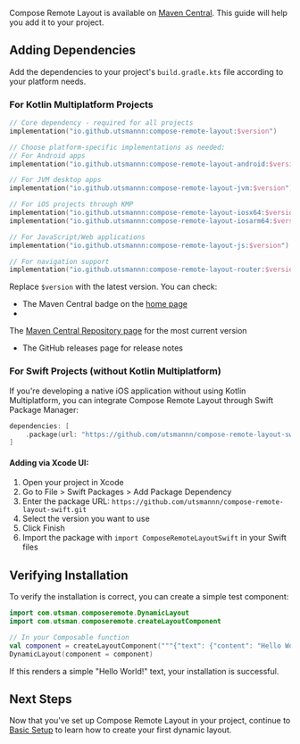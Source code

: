 Compose Remote Layout is available
on [Maven Central](https://central.sonatype.com/artifact/io.github.utsmannn/compose-remote-layout).
This guide will help you add it to your project.

## Adding Dependencies

Add the dependencies to your project's `build.gradle.kts` file according to your platform needs.

### For Kotlin Multiplatform Projects

```kotlin
// Core dependency - required for all projects
implementation("io.github.utsmannn:compose-remote-layout:$version")

// Choose platform-specific implementations as needed:
// For Android apps
implementation("io.github.utsmannn:compose-remote-layout-android:$version")

// For JVM desktop apps
implementation("io.github.utsmannn:compose-remote-layout-jvm:$version")

// For iOS projects through KMP
implementation("io.github.utsmannn:compose-remote-layout-iosx64:$version") // iOS Simulator x64
implementation("io.github.utsmannn:compose-remote-layout-iosarm64:$version") // iOS devices

// For JavaScript/Web applications
implementation("io.github.utsmannn:compose-remote-layout-js:$version")

// For navigation support
implementation("io.github.utsmannn:compose-remote-layout-router:$version")
```

Replace `$version` with the latest version. You can check:

- The Maven Central badge on the [home page](/)
-
The [Maven Central Repository page](https://central.sonatype.com/artifact/io.github.utsmannn/compose-remote-layout-router)
for the most current version
- The GitHub releases page for release notes

### For Swift Projects (without Kotlin Multiplatform)

If you're developing a native iOS application without using Kotlin Multiplatform, you can integrate
Compose Remote Layout through Swift Package Manager:

```swift
dependencies: [
    .package(url: "https://github.com/utsmannn/compose-remote-layout-swift.git", .upToNextMajor(from: "0.0.1-alpha05"))
]
```

#### Adding via Xcode UI:

1. Open your project in Xcode
2. Go to File > Swift Packages > Add Package Dependency
3. Enter the package URL: `https://github.com/utsmannn/compose-remote-layout-swift.git`
4. Select the version you want to use
5. Click Finish
6. Import the package with `import ComposeRemoteLayoutSwift` in your Swift files

## Verifying Installation

To verify the installation is correct, you can create a simple test component:

```kotlin
import com.utsman.composeremote.DynamicLayout
import com.utsman.composeremote.createLayoutComponent

// In your Composable function
val component = createLayoutComponent("""{"text": {"content": "Hello World!"}}""")
DynamicLayout(component = component)
```

If this renders a simple "Hello World!" text, your installation is successful.

## Next Steps

Now that you've set up Compose Remote Layout in your project, continue
to [Basic Setup](../02-basic-setup) to learn how to create your first dynamic
layout.